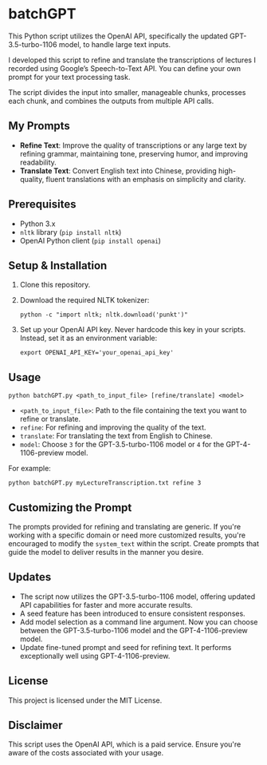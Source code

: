 # batchGPT

This Python script utilizes the OpenAI API, specifically the updated GPT-3.5-turbo-1106 model, to handle large text inputs. 

I developed this script to refine and translate the transcriptions of lectures I recorded using Google’s Speech-to-Text API. You can define your own prompt for your text processing task.

The script divides the input into smaller, manageable chunks, processes each chunk, and combines the outputs from multiple API calls.

## My Prompts
- **Refine Text**: Improve the quality of transcriptions or any large text by refining grammar, maintaining tone, preserving humor, and improving readability.
- **Translate Text**: Convert English text into Chinese, providing high-quality, fluent translations with an emphasis on simplicity and clarity.

## Prerequisites
- Python 3.x
- `nltk` library (`pip install nltk`)
- OpenAI Python client (`pip install openai`)

## Setup & Installation

1. Clone this repository.

2. Download the required NLTK tokenizer:
   ```
   python -c "import nltk; nltk.download('punkt')"
   ```

3. Set up your OpenAI API key. Never hardcode this key in your scripts. Instead, set it as an environment variable:
   ```
   export OPENAI_API_KEY='your_openai_api_key'
   ```

## Usage

```
python batchGPT.py <path_to_input_file> [refine/translate] <model>
```
- `<path_to_input_file>`: Path to the file containing the text you want to refine or translate.
- `refine`: For refining and improving the quality of the text.
- `translate`: For translating the text from English to Chinese.
- `model`: Choose `3` for the GPT-3.5-turbo-1106 model or `4` for the GPT-4-1106-preview model.

For example:
```
python batchGPT.py myLectureTranscription.txt refine 3
```

## Customizing the Prompt

The prompts provided for refining and translating are generic. If you're working with a specific domain or need more customized results, you're encouraged to modify the `system_text` within the script. Create prompts that guide the model to deliver results in the manner you desire.

## Updates

- The script now utilizes the GPT-3.5-turbo-1106 model, offering updated API capabilities for faster and more accurate results.
- A seed feature has been introduced to ensure consistent responses.
- Add model selection as a command line argument. Now you can choose between the GPT-3.5-turbo-1106 model and the GPT-4-1106-preview model.
- Update fine-tuned prompt and seed for refining text. It performs exceptionally well using GPT-4-1106-preview.

## License

This project is licensed under the MIT License.

## Disclaimer

This script uses the OpenAI API, which is a paid service. Ensure you're aware of the costs associated with your usage.
